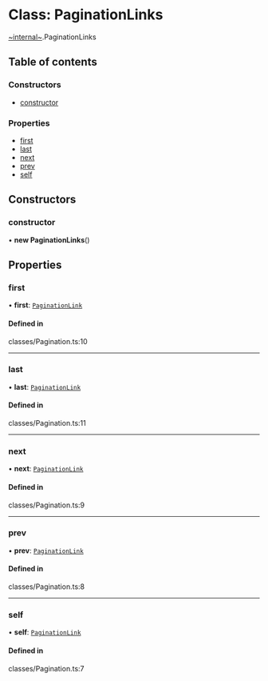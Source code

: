 # Class: PaginationLinks

[~internal~](../wiki/~internal~).PaginationLinks

## Table of contents

### Constructors

- [constructor](../wiki/~internal~.PaginationLinks#constructor)

### Properties

- [first](../wiki/~internal~.PaginationLinks#first)
- [last](../wiki/~internal~.PaginationLinks#last)
- [next](../wiki/~internal~.PaginationLinks#next)
- [prev](../wiki/~internal~.PaginationLinks#prev)
- [self](../wiki/~internal~.PaginationLinks#self)

## Constructors

### constructor

• **new PaginationLinks**()

## Properties

### first

• **first**: [`PaginationLink`](../wiki/~internal~.PaginationLink)

#### Defined in

classes/Pagination.ts:10

___

### last

• **last**: [`PaginationLink`](../wiki/~internal~.PaginationLink)

#### Defined in

classes/Pagination.ts:11

___

### next

• **next**: [`PaginationLink`](../wiki/~internal~.PaginationLink)

#### Defined in

classes/Pagination.ts:9

___

### prev

• **prev**: [`PaginationLink`](../wiki/~internal~.PaginationLink)

#### Defined in

classes/Pagination.ts:8

___

### self

• **self**: [`PaginationLink`](../wiki/~internal~.PaginationLink)

#### Defined in

classes/Pagination.ts:7
